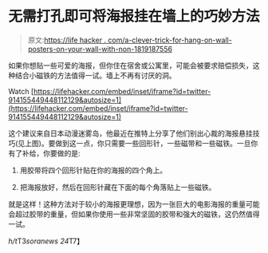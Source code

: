 # 无需打孔即可将海报挂在墙上的巧妙方法

> 原文:[https://life hacker . com/a-clever-trick-for-hang-on-wall-posters-on-your-wall-with-non-1819187556](https://lifehacker.com/a-clever-trick-for-hanging-posters-on-your-wall-without-1819187556)

如果你想贴一些可爱的海报，但你住在宿舍或公寓里，可能会被要求赔偿损失，这种结合小磁铁的方法值得一试。墙上不再有讨厌的洞。

Watch [https://lifehacker.com/embed/inset/iframe?id=twitter-914155449448112129&autosize=1](https://lifehacker.com/embed/inset/iframe?id=twitter-914155449448112129&autosize=1) 

这个建议来自日本动漫迷雾岛，他最近在推特上分享了他们别出心裁的海报悬挂技巧(见上图)。要做到这一点，你只需要一些回形针，一些磁带和一些磁铁。一旦你有了补给，你要做的是:

1.  用胶带将四个回形针贴在你的海报的四个角上。

2.  把海报放好，然后在回形针藏在下面的每个角落贴上一些磁铁。

就是这样！这种方法对于较小的海报更理想，因为一张巨大的电影海报的重量可能会超过胶带的重量，但如果你使用一些非常坚固的胶带和强大的磁铁，这仍然值得一试。

*h/t*T3*soranews 24*T7】